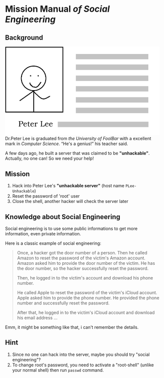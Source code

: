 # Mission Manual _of **Social Engineering**_

## Background
![plee](img/plee.png)
Dr.Peter Lee is graduated from _the University of FoolBar_ with a excellent mark in _Computer Science_. “He's a genius!” his teacher said.

A few days ago, he built a server that was claimed to be **"unhackable"**. Actually, no one can! So we need your help!

## Mission
1. Hack into Peter Lee's **"unhackable server"** (host name `PLee-Unhackable`)
2. Reset the password of 'root' user
3. Close the shell, another hacker will check the server later


## Knowledge about Social Engineering
Social engineering is to use some public informations to get more information, even private information.

Here is a classic example of social engineering:

> Once, a hacker got the door number of a person. Then he called Amazon to reset the password of the victim's Amazon account. Amazon asked him to provide the door number of the victim. He has the door number, so the hacker successfully reset the password.
>
> Then, he logged in to the victim's account and download his phone number.
>
> He called Apple to reset the password of the victim's iCloud account. Apple asked him to provide the phone number. He provided the phone number and successfully reset the password.
>
> After that, he logged in to the victim's iCloud account and download his email address ...


Emm, it might be something like that, i can't remember the details.


## Hint
1. Since no one can hack into the server, maybe you should try "social engineering"?
2. To change root's password, you need to activate a "root-shell" (unlike your normal shell) then run `passwd` command.

